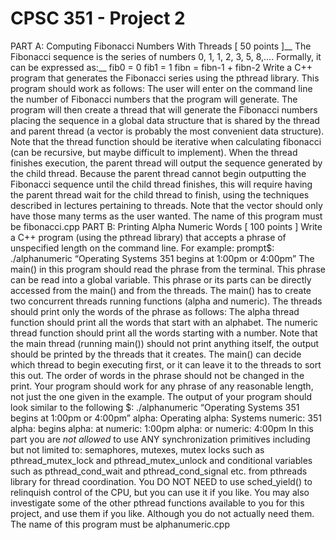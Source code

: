 # CPSC 351 - Project 2
PART A: Computing Fibonacci Numbers With Threads [ 50 points ]__
The Fibonacci sequence is the series of numbers 0, 1, 1, 2, 3, 5, 8,....  Formally, it can be expressed as:__
fib0 = 0
fib1 = 1
fibn = fibn-1 + fibn-2
Write a C++ program that generates the Fibonacci series using the pthread library. This program should work as follows: The user will enter on the command line the number of Fibonacci numbers that the program will generate. The program will then create a thread that will generate the Fibonacci numbers placing the sequence in a global data structure that is shared by the thread and parent thread (a vector is probably the most convenient data structure). Note that the thread function should be iterative when calculating fibonacci (can be recursive, but maybe difficult to implement). When the thread finishes execution, the parent thread will output the sequence generated by the child thread. Because the parent thread cannot begin outputting the Fibonacci sequence until the child thread finishes, this will require having the parent thread wait for the child thread to finish, using the techniques described in lectures pertaining to threads. Note that the vector should only have those many terms as the user wanted.
The name of this program must be fibonacci.cpp
PART B: Printing Alpha Numeric Words [ 100 points ]
Write a C++ program (using the pthread library) that accepts a phrase of unspecified length on the command line. For example:
prompt$: ./alphanumeric “Operating Systems 351 begins at 1:00pm or 4:00pm”
The main() in this program should read the phrase from the terminal. This phrase can be read into a global variable. This phrase or its parts can be directly accessed from the main() and from the threads. The main()  has to create two concurrent threads running functions (alpha and numeric). The threads should print only the words of the phrase as follows: 
The alpha thread function should print all the words that start with an alphabet.
The numeric thread function should print all the words starting with a number.
Note that the main thread (running main()) should not print anything itself, the output should be printed by the threads that it creates. The main() can decide which thread to begin executing first, or it can leave it to the threads to sort this out. The order of words in the phrase should not be changed in the print. Your program should work for any phrase of any reasonable length, not just the one given in the example. The output of your program should look similar to the following
$: ./alphanumeric “Operating Systems 351 begins at 1:00pm or 4:00pm”
alpha: Operating
alpha: Systems
numeric: 351
alpha: begins
alpha: at
numeric: 1:00pm
alpha: or
numeric: 4:00pm
In this part you are *not allowed* to use ANY synchronization primitives including but not limited to: semaphores, mutexes, mutex locks such as pthread_mutex_lock and pthread_mutex_unlock and conditional variables such as pthread_cond_wait and pthread_cond_signal etc. from pthreads library for thread coordination.
You DO NOT NEED to use sched_yield() to relinquish control of the CPU, but you can use it if you like. You may also investigate some of the other pthread functions available to you for this project, and use them if you like. Although you do not actually need them.
The name of this program must be alphanumeric.cpp
